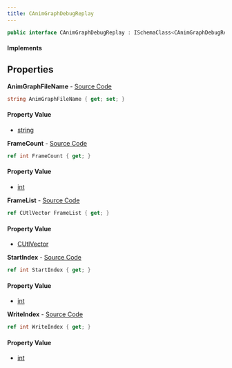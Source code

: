 ```yaml
---
title: CAnimGraphDebugReplay
---
```


```csharp
public interface CAnimGraphDebugReplay : ISchemaClass<CAnimGraphDebugReplay>, ISchemaField, ISchemaClass, INativeHandle
```

#### Implements

## Properties

**AnimGraphFileName** - [Source Code](https://github.com/swiftly-solution/swiftlys2/blob/main/managed/src/SwiftlyS2.Generated/Schemas/Interfaces/CAnimGraphDebugReplay.cs#L16)

```csharp
string AnimGraphFileName { get; set; }
```

#### Property Value

- [string](https://learn.microsoft.com/dotnet/api/system.string)

**FrameCount** - [Source Code](https://github.com/swiftly-solution/swiftlys2/blob/main/managed/src/SwiftlyS2.Generated/Schemas/Interfaces/CAnimGraphDebugReplay.cs#L25)

```csharp
ref int FrameCount { get; }
```

#### Property Value

- [int](https://learn.microsoft.com/dotnet/api/system.int32)

**FrameList** - [Source Code](https://github.com/swiftly-solution/swiftlys2/blob/main/managed/src/SwiftlyS2.Generated/Schemas/Interfaces/CAnimGraphDebugReplay.cs#L19)

```csharp
ref CUtlVector FrameList { get; }
```

#### Property Value

- [CUtlVector](/docs/api/shared/natives/cutlvector)

**StartIndex** - [Source Code](https://github.com/swiftly-solution/swiftlys2/blob/main/managed/src/SwiftlyS2.Generated/Schemas/Interfaces/CAnimGraphDebugReplay.cs#L21)

```csharp
ref int StartIndex { get; }
```

#### Property Value

- [int](https://learn.microsoft.com/dotnet/api/system.int32)

**WriteIndex** - [Source Code](https://github.com/swiftly-solution/swiftlys2/blob/main/managed/src/SwiftlyS2.Generated/Schemas/Interfaces/CAnimGraphDebugReplay.cs#L23)

```csharp
ref int WriteIndex { get; }
```

#### Property Value

- [int](https://learn.microsoft.com/dotnet/api/system.int32)

